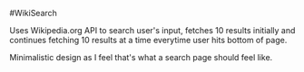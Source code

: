 #WikiSearch

Uses Wikipedia.org API to search user's input, fetches 10 results initially and continues fetching 10 results at a time
everytime user hits bottom of page.

Minimalistic design as I feel that's what a search page should feel like.
